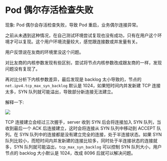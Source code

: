 # Pod 偶尔存活检查失败

现象: Pod 偶尔会存活检查失败，导致 Pod 重启，业务偶尔连接异常。

之前从未遇到这种情况，在自己测试环境尝试复现也没有成功，只有在用户这个环境才可以复现。这个用户环境流量较大，感觉跟连接数或并发量有关。

用户反馈说在友商的环境里没这个问题。

对比友商的内核参数发现有些区别，尝试将节点内核参数改成跟友商的一样，发现问题没有复现了。

再对比分析下内核参数差异，最后发现是 backlog 太小导致的，节点的 `net.ipv4.tcp_max_syn_backlog` 默认是 1024，如果短时间内并发新建 TCP 连接太多，SYN 队列就可能溢出，导致部分新连接无法建立。

解释一下:

![](https://imroc.io/assets/blog/troubleshooting-k8s-network/backlog.png)

TCP 连接建立会经过三次握手，server 收到 SYN 后会将连接加入 SYN 队列，当收到最后一个 ACK 后连接建立，这时会将连接从 SYN 队列中移动到 ACCEPT 队列。在 SYN 队列中的连接都是没有建立完全的连接，处于半连接状态。如果 SYN 队列比较小，而短时间内并发新建的连接比较多，同时处于半连接状态的连接就多，SYN 队列就可能溢出，`tcp_max_syn_backlog` 可以控制 SYN 队列大小，用户节点的 backlog 大小默认是 1024，改成 8096 后就可以解决问题。
